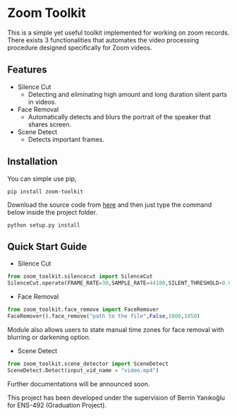 # Zoom Toolkit


This is a simple yet useful toolkit implemented for working on zoom records. There exists 3 functionalities that 
 automates the video processing procedure designed specifically for Zoom videos.

## Features

 - Silence Cut
    - Detecting and eliminating high amount and long duration silent parts in videos.
 - Face Removal
     - Automatically detects and blurs the portrait of the speaker that shares screen.
 - Scene Detect
    - Detects important frames.

## Installation

You can simple use pip,

```console
pip install zoom-toolkit
```

Download the source code from <a href="https://github.com/OnurArdaB/Zoom-Toolkit/">here</a> and then just type the command below inside the project folder.

```console
python setup.py install
```

## Quick Start Guide

- Silence Cut

```python
from zoom_toolkit.silencecut import SilenceCut
SilenceCut.operate(FRAME_RATE=30,SAMPLE_RATE=44100,SILENT_THRESHOLD=0.03,FRAME_SPREADAGE=1,NEW_SPEED=[5.00,1.00],FRAME_QUALITY=3,"path to the file","path to output file")
```
- Face Removal

```python
from zoom_toolkit.face_remove import FaceRemover
FaceRemover().face_remove("path to the file",False,1000,1050)
```
Module also allows users to state manual time zones for face removal with blurring or darkening option.

- Scene Detect
```python
from zoom_toolkit.scene_detector import SceneDetect
SceneDetect.Detect(input_vid_name = "video.mp4")
```

Further documentations will be announced soon.

This project has been developed under the supervision of Berrin Yanıkoğlu for ENS-492 (Graduation Project).
